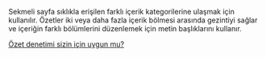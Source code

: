 ﻿Sekmeli sayfa sıklıkla erişilen farklı içerik kategorilerine ulaşmak için kullanılır. Özetler iki veya daha fazla içerik bölmesi arasında gezintiyi sağlar ve içeriğin farklı bölümlerini düzenlemek için metin başlıklarını kullanır.

[Özet denetimi sizin için uygun mu?](https://docs.microsoft.com/windows/uwp/design/controls-and-patterns/pivot)
